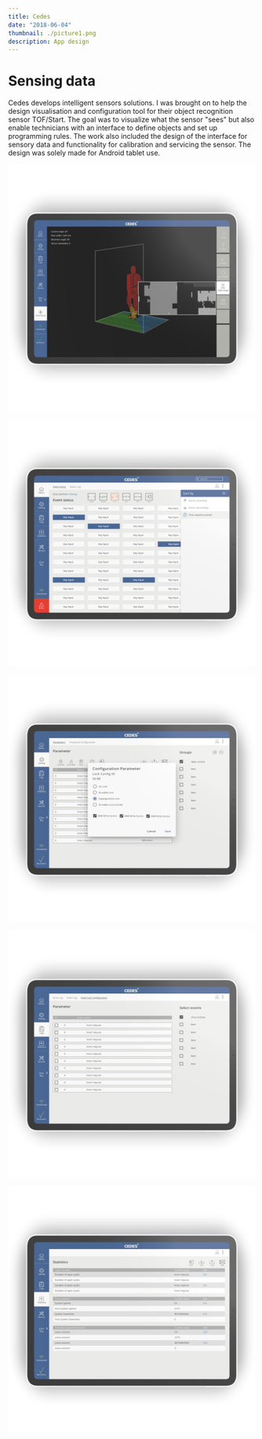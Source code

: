 ```yaml
---
title: Cedes
date: "2018-06-04"
thumbnail: ./picture1.png
description: App design 
---
```


# Sensing data 

Cedes develops intelligent sensors solutions. I was brought on to help the design visualisation and configuration tool for their object recognition sensor TOF/Start. The goal was to visualize what the sensor "sees" but also enable technicians with an interface to define objects and set up programming rules. The work also included the design of the interface for sensory data and functionality for calibration and servicing the sensor. 
The design was solely made for Android tablet use.     


![Title](./picture2.png)

![Title](./picture3.png)

![Title](./picture4.png)

![Title](./picture5.png)

![Title](./picture6.png)